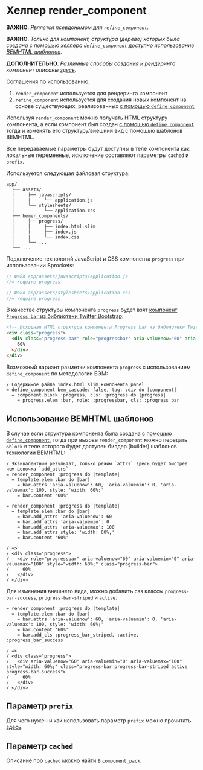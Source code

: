 # Хелпер render_component

**ВАЖНО**. *Является псевдонимом для `refine_component`.*

**ВАЖНО**. *Только для компонент, структура (дерево) которых была создана с помощью [хелпера `define_component`](Хелпер-define_component.md) доступно использование [BEMHTML шаблонов](Шаблоны.md).*

**ДОПОЛНИТЕЛЬНО**. *Различные способы создания и рендеринга компонент описаны [здесь](Создание-и-использование-UI-компонент.md).*

Соглашения по использованию:
1. `render_component` используется для рендеринга компонент
1. `refine_component` используется для создания новых компонент на основе существующих, реализованных [с помощью `define_component`](Хелпер-define_component.md)

Используя `render_component` можно получать HTML структуру компонента, а если компонент был создан [с помощью `define_component`](Хелпер-define_component.md) тогда и изменять его структуру/внешний вид с помощью шаблонов BEMHTML.

Все передаваемые параметры будут доступны в теле компонента как локальные переменные, исключение составляют параметры `cached` и `prefix`.

Используется следующая файловая структура:
```
app/
  ├── assets/
  |     ├── javascripts/
  |     |     └── application.js
  |     └── stylesheets/
  |           └── application.css
  ├── bemer_components/
  |     ├── progress/
  |     |     ├── index.html.slim
  |     |     ├── index.js
  |     |     └── index.css
  |     └── ...
  └── ...
```
Подключение технологий JavaScript и CSS компонента `progress` при использовании Sprockets:

```js
// Файл app/assets/javascripts/application.js
//= require progress
```

```scss
// Файл app/assets/stylesheets/application.css
//= require progress
```
В качестве структуры компонента `progress` будет взят [компонент `Progress bar` из библиотеки Twitter Bootstrap](https://getbootstrap.com/docs/3.3/components/#progress):

```html
<!-- Исходная HTML структура компонента Progress bar из библиотеки Twitter Bootstrap -->
<div class="progress">
  <div class="progress-bar" role="progressbar" aria-valuenow="60" aria-valuemin="0" aria-valuemax="100" style="width: 60%;">
    60%
  </div>
</div>
```
Возможный вариант разметки компонента `progress` с использованием `define_component` по методологии БЭМ:
```slim
/ Содержимое файла index.html.slim компонента panel
= define_component bem_cascade: false, tag: :div do |component|
  = component.block :progress, cls: :progress do |progress|
    = progress.elem :bar, role: :progressbar, cls: :progress_bar
```
## Использование BEMHTML шаблонов

В случае если структура компонента была создана [с помощью `define_component`](Хелпер-define_component.md), тогда при вызове `render_component` можно передать `&block` в теле которого будет доступен билдер (builder) шаблонов технологии BEMHTML:

```slim
/ Эквивалентный результат, только режим `attrs` здесь будет быстрее чем цепочка `add_attrs`
= render_component :progress do |template|
  = template.elem :bar do |bar|
    = bar.attrs 'aria-valuenow': 60, 'aria-valuemin': 0, 'aria-valuemax': 100, style: 'width: 60%;'
    = bar.content '60%'

= render_component :progress do |template|
  = template.elem :bar do |bar|
    = bar.add_attrs 'aria-valuenow': 60
    = bar.add_attrs 'aria-valuemin': 0
    = bar.add_attrs 'aria-valuemax': 100
    = bar.add_attrs style: 'width: 60%;'
    = bar.content '60%'

/ =>
/ <div class="progress">
/   <div role="progressbar" aria-valuenow="60" aria-valuemin="0" aria-valuemax="100" style="width: 60%;" class="progress-bar">
/     60%
/   </div>
/ </div>
```
Для изменения внешнего вида, можно добавить css классы `progress-bar-success`, `progress-bar-striped` и `active`:
```slim
= render_component :progress do |template|
  = template.elem :bar do |bar|
    = bar.attrs 'aria-valuenow': 60, 'aria-valuemin': 0, 'aria-valuemax': 100, style: 'width: 60%;'
    = bar.content '60%'
    = bar.add_cls :progress_bar_striped, :active, :progress_bar_success

/ =>
/ <div class="progress">
/   <div aria-valuenow="60" aria-valuemin="0" aria-valuemax="100" style="width: 60%;" class="progress-bar progress-bar-striped active progress-bar-success">
/     60%
/   </div>
/ </div>
```
## Параметр `prefix`

Для чего нужен и как использовать параметр `prefix` можно прочитать [здесь](Конфигурация.md#%D0%9F%D0%B0%D1%80%D0%B0%D0%BC%D0%B5%D1%82%D1%80-default_path_prefix).

## Параметр `cached`

Описание про `cached` можно найти [в `component_pack`](Хелпер-component_pack.md).
